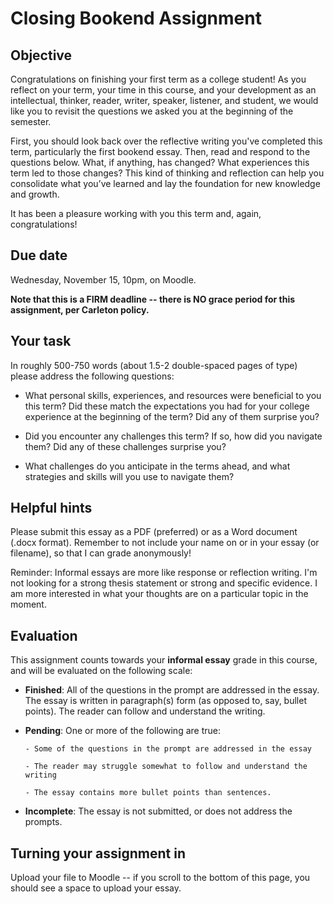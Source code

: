 # Closing Bookend Assignment

## Objective

Congratulations on finishing your first term as a college student! As you reflect on your term, your time in this course, and your development as an intellectual, thinker, reader, writer, speaker, listener, and student, we would like you to revisit the questions we asked you at the beginning of the semester. 

First, you should look back over the reflective writing you've completed this term, particularly the first bookend essay.  Then, read and respond to the questions below.  What, if anything, has changed? What experiences this term led to those changes?  This kind of thinking and reflection can help you consolidate what you’ve learned and lay the foundation for new knowledge and growth. 

It has been a pleasure working with you this term and, again, congratulations!

## Due date

Wednesday, November 15, 10pm, on Moodle.

**Note that this is a FIRM deadline -- there is NO grace period for this assignment, per Carleton policy.**
 
## Your task

In roughly 500-750 words (about 1.5-2 double-spaced pages of type) please address the following questions: 
 
- What personal skills, experiences, and resources were beneficial to you this term? Did these match the expectations you had for your college experience at the beginning of the term? Did any of them surprise you?
  
- Did you encounter any challenges this term? If so, how did you navigate them? Did any of these challenges surprise you? 

- What challenges do you anticipate in the terms ahead, and what strategies and skills will you use to navigate them?

## Helpful hints

Please submit this essay as a PDF (preferred) or as a Word document (.docx format). Remember to not include your name on or in your essay (or filename), so that I can grade anonymously!

Reminder: Informal essays are more like response or reflection writing. I'm not looking for a strong thesis statement or strong and specific evidence. I am more interested in what your thoughts are on a particular topic in the moment.

## Evaluation

This assignment counts towards your **informal essay** grade in this course, and will be evaluated on the following scale:

- **Finished**: All of the questions in the prompt are addressed in the essay. The essay is written in paragraph(s) form (as opposed to, say, bullet points). The reader can follow and understand the writing.

- **Pending**: One or more of the following are true:

      - Some of the questions in the prompt are addressed in the essay

      - The reader may struggle somewhat to follow and understand the writing

      - The essay contains more bullet points than sentences.

- **Incomplete**: The essay is not submitted, or does not address the prompts.


## Turning your assignment in

Upload your file to Moodle -- if you scroll to the bottom of this page, you should see a space to upload your essay.
